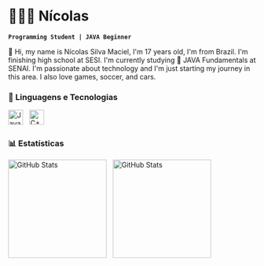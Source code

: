 # 👩🏻‍💻 Nícolas
    
**`Programming Student | JAVA Beginner`**

🤙 Hi, my name is Nícolas Silva Maciel, I'm 17 years old, I'm from Brazil. I'm finishing high school at SESI. I'm currently studying 🚀 JAVA Fundamentals at SENAI. I'm passionate about technology and I'm just starting my journey in this area.
I also love games, soccer, and cars.
### 🤖 Linguagens e Tecnologias

<img 
    align="left" 
    alt="Java"
    title="Java" 
    width="30px" 
    style="padding-right: 10px;" 
    src="https://cdn.jsdelivr.net/gh/devicons/devicon/icons/java/java-original.svg" 
/>
<img 
    align="left" 
    alt="C++"
    title="C++" 
    width="30px" 
    style="padding-right: 10px;" 
    src="https://cdn.jsdelivr.net/gh/devicons/devicon/icons/cplusplus/cplusplus-original.svg" 
/>

<br/>
<br/>

### 📊 Estatísticas

<p>
  <img 
    align="left" 
    alt="GitHub Stats" 
    height="200" 
    style="padding-right: 10px;" 
    src="https://github-readme-stats.vercel.app/api?username=Nicolas-S-Maciel&show_icons=true&theme=tokyonight&include_all_commits=true&locale=pt-br" 
  />

<img 
      align="left" 
      alt="GitHub Stats" 
      height="200" 
      src="https://github-readme-stats.vercel.app/api/top-langs/?username=Nicolas-S-Maciel&theme=tokyonight&layout=compact&custom_title=Tecnologias&langs_count=9" 
  />

</p>
